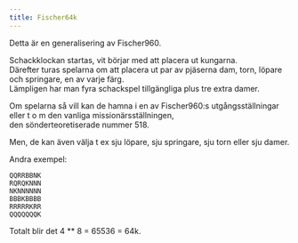 ```yaml
---
title: Fischer64k
---
```


Detta är en generalisering av Fischer960.  

Schackklockan startas, vit börjar med att placera ut kungarna.  
Därefter turas spelarna om att placera ut par av pjäserna dam, torn, löpare och springare, en av varje färg.  
Lämpligen har man fyra schackspel tillgängliga plus tre extra damer.  

Om spelarna så vill kan de hamna i en av Fischer960:s utgångsställningar eller t o m den vanliga missionärsställningen,  
den sönderteoretiserade nummer 518.

Men, de kan även välja t ex sju löpare, sju springare, sju torn eller sju damer.  

Andra exempel:

```
QQRRBBNK
RQRQKNNN
NKNNNNNN
BBBKBBBB
RRRRRKRR
QQQQQQQK
```

Totalt blir det 4 ** 8 = 65536 = 64k.  